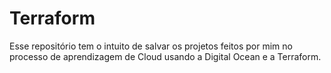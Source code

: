# Terraform

Esse repositório tem o intuito de salvar os projetos feitos por mim no processo de aprendizagem de Cloud usando a Digital Ocean e a Terraform.
